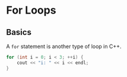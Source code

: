 # For Loops

## Basics

A `for` statement is another type of loop in C++.

```cpp
for (int i = 0; i < 3; ++i) {
    cout << "i: " << i << endl;
}
```
